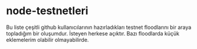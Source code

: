 # node-testnetleri
Bu liste çeşitli github kullanıcılarının hazırladıkları testnet floodlarını bir araya topladığım bir oluşumdur.
İsteyen herkese açıktır.
Bazı floodlarda küçük eklemelerim olabilir olmayabilirde.